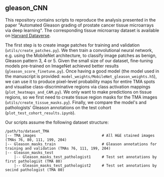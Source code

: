 ## gleason_CNN

This repository contains scripts to reproduce the analysis presented in the paper "Automated Gleason grading of prostate cancer tissue microarrays via deep learning". The corresponding tissue microarray dataset is available on [Harvard Dataverse](https://doi.org/10.7910/DVN/OCYCMP).

The first step is to create image patches for training and validation (``utils/create_patches.py``). We then train a convolutional neural network, e.g. using the MobileNet architecture, to classify image patches as benign, Gleason pattern 3, 4 or 5. Given the small size of our dataset, fine-tuning models pre-trained on ImageNet achieved better results (``gleason_score_finetune.py``).
Once having a good model (the model used in the manuscript is provided: ``model_weights/MobileNet_gleason_weights.h5``), we can use it to produce pixel-level probability maps for entire TMA spots and visualise class-discriminative regions via class activation mappings (``plot_heatmaps_and_CAM.py``). We only want to make predictions on tissue regions, so we first need to create tissue region masks for the TMA images (``utils/create_tissue_masks.py``). Finally, we compare the model's and pathologists' Gleason annotations on the test cohort (``plot_test_cohort_results.ipynb``).

Our scripts assume the following dataset structure:

```
/path/to/dataset_TMA
|-- TMA_images                              # All H&E stained images (TMAs 76, 80, 111, 199, 204)
|-- Gleason_masks_train                     # Gleason annotations for training and validation (TMAs 76, 111, 199, 204)
|-- Gleason_masks_test
    |-- Gleason_masks_test_pathologist1     # Test set annotations by first pathologist (TMA 80)
    |-- Gleason_masks_test_pathologist2     # Test set annotations by secind pathologist (TMA 80)
```